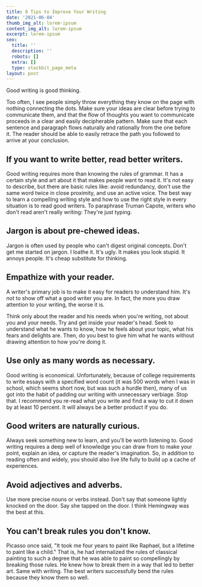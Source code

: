 ```yaml
---
title: 8 Tips to Improve Your Writing
date: '2021-06-04'
thumb_img_alt: lorem-ipsum
content_img_alt: lorem-ipsum
excerpt: lorem-ipsum
seo:
  title: ''
  description: ''
  robots: []
  extra: []
  type: stackbit_page_meta
layout: post
---
```

Good writing is good thinking.





Too often, I see people simply throw everything they know on the page with nothing connecting the dots. Make sure your ideas are clear before trying to communicate them, and that the flow of thoughts you want to communicate proceeds in a clear and easily decipherable pattern. Make sure that each sentence and paragraph flows naturally and rationally from the one before it. The reader should be able to easily retrace the path you followed to arrive at your conclusion.



## If you want to write better, read better writers.



Good writing requires more than knowing the rules of grammar. It has a certain style and art about it that makes people want to read it. It's not easy to describe, but there are basic rules like: avoid redundancy, don't use the same word twice in close proximity, and use an active voice. The best way to learn a compelling writing style and how to use the right style in every situation is to read good writers. To paraphrase Truman Capote, writers who don't read aren't really writing: They're just typing.



## Jargon is about pre-chewed ideas.



Jargon is often used by people who can't digest original concepts. Don't get me started on jargon. I loathe it. It's ugly. It makes you look stupid. It annoys people. It's cheap substitute for thinking.



## Empathize with your reader.



A writer's primary job is to make it easy for readers to understand him. It's not to show off what a good writer you are. In fact, the more you draw attention to your writing, the worse it is.



Think only about the reader and his needs when you're writing, not about you and your needs. Try and get inside your reader's head. Seek to understand what he wants to know, how he feels about your topic, what his fears and delights are. Then, do you best to give him what he wants without drawing attention to how you're doing it.



## Use only as many words as necessary.



Good writing is economical. Unfortunately, because of college requirements to write essays with a specified word count (it was 500 words when I was in school, which seems short now, but was such a hurdle then), many of us got into the habit of padding our writing with unnecessary verbiage. Stop that. I recommend you re-read what you write and find a way to cut it down by at least 10 percent. It will always be a better product if you do.



## Good writers are naturally curious.



Always seek something new to learn, and you'll be worth listening to. Good writing requires a deep well of knowledge you can draw from to make your point, explain an idea, or capture the reader's imagination. So, in addition to reading often and widely, you should also live life fully to build up a cache of experiences.



## Avoid adjectives and adverbs.



Use more precise nouns or verbs instead. Don't say that someone lightly knocked on the door. Say she tapped on the door. I think Hemingway was the best at this.



## You can't break rules you don't know.



Picasso once said, "It took me four years to paint like Raphael, but a lifetime to paint like a child." That is, he had internalized the rules of classical painting to such a degree that he was able to paint so compellingly by breaking those rules. He knew how to break them in a way that led to better art. Same with writing. The best writers successfully bend the rules because they know them so well.
